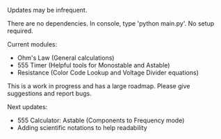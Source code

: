 Updates may be infrequent.

There are no dependencies. In console, type 'python main.py'. No setup required.

Current modules:
- Ohm's Law (General calculations)
- 555 Timer (Helpful tools for Monostable and Astable)
- Resistance (Color Code Lookup and Voltage Divider equations)

This is a work in progress and has a large roadmap. Please give suggestions and report bugs.

Next updates:
- 555 Calculator: Astable (Components to Frequency mode)
- Adding scientific notations to help readability
